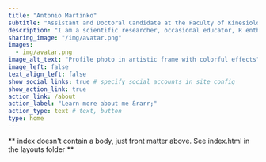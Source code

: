 ```yaml
---
title: "Antonio Martinko"
subtitle: "Assistant and Doctoral Candidate at the Faculty of Kinesiology, University of Zagreb"
description: "I am a scientific researcher, occasional educator, R enthusiast and an all-around sportsperson. My research is focused on measuring and surveilling physical activity and childhood obesity, and on the other side I enjoy sports, food, and coffee."
sharing_image: "/img/avatar.png"
images:
  - img/avatar.png
image_alt_text: "Profile photo in artistic frame with colorful effects"
image_left: false
text_align_left: false
show_social_links: true # specify social accounts in site config
show_action_link: true
action_link: /about
action_label: "Learn more about me &rarr;"
action_type: text # text, button
type: home
---
```


** index doesn't contain a body, just front matter above.
See index.html in the layouts folder **
